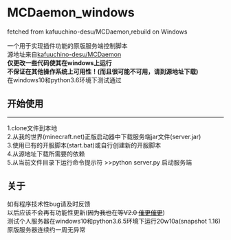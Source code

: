 # MCDaemon_windows  
fetched from kafuuchino-desu/MCDaemon,rebuild on Windows  
  
一个用于实现插件功能的原版服务端控制脚本  
源地址来自[kafuuchino-desu/MCDaemon](https://github.com/kafuuchino-desu/MCDaemon)  
__仅更改一些代码使其在windows上运行  
不保证在其他操作系统上可用性！(而且很可能不可用，请到源地址下载)__  
在windows10和python3.6环境下测试通过  


## 开始使用  
------  
 1.clone文件到本地  
 2.从我的世界(minecraft.net)正版启动器中下载服务端jar文件(server.jar)  
 3.使用已有的开服脚本(start.bat)或自行创建新的开服脚本  
 4.从源地址下载所需要的依赖  
 5.从当前文件目录下运行命令提示符 >>python server.py 启动服务端  
   
 ## 关于  
 如有程序技术性bug请及时反馈  
 以后应该不会再有功能性更新(~~因为我也在等V2.0 [催更催更](https://github.com/kafuuchino-desu/MCDaemon)~~)  
 测试个人服务器在windows10和python3.6.5环境下运行20w10a(snapshot 1.16)原版服务器连续约一周无异常  
